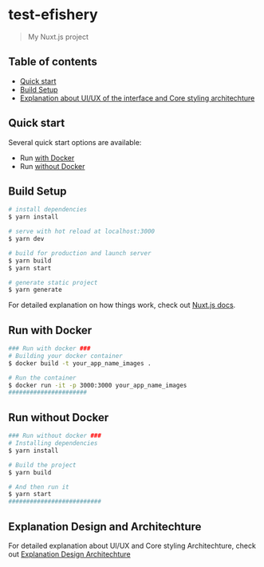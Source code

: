 # test-efishery

> My Nuxt.js project

## Table of contents

- [Quick start](#quick-start)
- [Build Setup](#status)
- [Explanation about UI/UX of the interface and Core styling architechture](#explanation-design-and-architechture)

## Quick start

Several quick start options are available:

- Run [with Docker](#run-with-docker)
- Run [without Docker](#run-without-docker)

## Build Setup

```bash
# install dependencies
$ yarn install

# serve with hot reload at localhost:3000
$ yarn dev

# build for production and launch server
$ yarn build
$ yarn start

# generate static project
$ yarn generate
```

For detailed explanation on how things work, check out [Nuxt.js docs](https://nuxtjs.org).

## Run with Docker

```bash
### Run with docker ###
# Building your docker container
$ docker build -t your_app_name_images .

# Run the container
$ docker run -it -p 3000:3000 your_app_name_images
######################
```

## Run without Docker

```bash
### Run without docker ###
# Installing dependencies
$ yarn install

# Build the project
$ yarn build

# And then run it
$ yarn start
##########################
```

## Explanation Design and Architechture

For detailed explanation about UI/UX and Core styling Architechture, check out [Explanation Design Architechture]()
